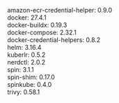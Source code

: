 amazon-ecr-credential-helper: 0.9.0 <br/>
docker: 27.4.1 <br/>
docker-buildx: 0.19.3 <br/>
docker-compose: 2.32.1 <br/>
docker-credential-helpers: 0.8.2 <br/>
helm: 3.16.4 <br/>
kuberlr: 0.5.2 <br/>
nerdctl: 2.0.2 <br/>
spin: 3.1.1 <br/>
spin-shim: 0.17.0 <br/>
spinkube: 0.4.0 <br/>
trivy: 0.58.1 <br/>
